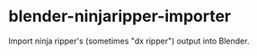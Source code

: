 blender-ninjaripper-importer
============================

Import ninja ripper's (sometimes "dx ripper") output into Blender.
